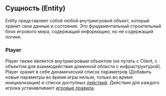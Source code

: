 ## Сущность (Entity)

Entity представляет собой любой внутриигровой объект, который хранит свои данные и состояние. Это фундаментальный строительный блок игрового мира, содержащий информацию, но не содержащий логики.

### Player

Player также является внутриигровым объектом (не путать с Client, с объектом для взаимодействия доменной области с инфраструктурой). 
Player хранит в себе динамический список параметров (Добавить новые параметры во время игры нельзя, только во время инициализации) и список доступных [действий](./action.md). Действия для каждого игрока устанавливают [игровые правила](./rule.md).